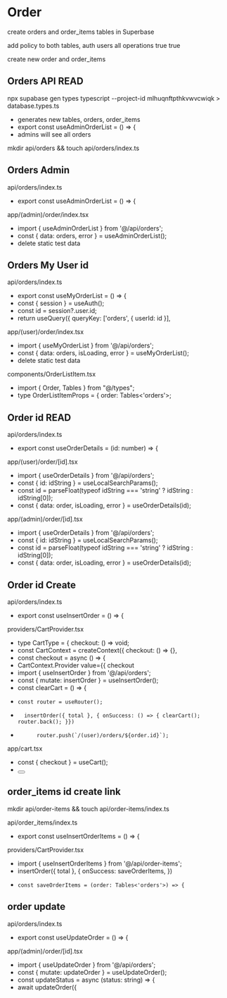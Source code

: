 # Order

create orders and order_items tables in Superbase

add policy to both tables, auth users all operations true true

create new order and order_items

## Orders API READ

npx supabase gen types typescript --project-id mlhuqnftpthkvwvcwiqk > database.types.ts
- generates new tables, orders, order_items
- export const useAdminOrderList = () => { 
- admins will see all orders

mkdir api/orders && touch api/orders/index.ts

## Orders Admin

api/orders/index.ts
- export const useAdminOrderList = () => {

app/(admin)/order/index.tsx
- import { useAdminOrderList } from '@/api/orders';
- const { data: orders, error } = useAdminOrderList();
- delete static test data

## Orders My User id

api/orders/index.ts
- export const useMyOrderList = () => {
- const { session } = useAuth();
- const id = session?.user.id;
- return useQuery({ queryKey: ['orders', { userId: id }],

app/(user)/order/index.tsx
- import { useMyOrderList } from '@/api/orders';
- const { data: orders, isLoading, error } = useMyOrderList();
- delete static test data

components/OrderListItem.tsx
- import { Order, Tables } from "@/types";
- type OrderListItemProps = { order: Tables<'orders'>;

## Order id READ

api/orders/index.ts
- export const useOrderDetails = (id: number) => {

app/(user)/order/[id].tsx
- import { useOrderDetails } from '@/api/orders';
- const { id: idString } = useLocalSearchParams();
- const id = parseFloat(typeof idString === 'string' ? idString : idString[0]);
- const { data: order, isLoading, error } = useOrderDetails(id);

app/(admin)/order/[id].tsx
- import { useOrderDetails } from '@/api/orders';
- const { id: idString } = useLocalSearchParams();
- const id = parseFloat(typeof idString === 'string' ? idString : idString[0]);
- const { data: order, isLoading, error } = useOrderDetails(id);

## Order id Create
 
api/orders/index.ts
- export const useInsertOrder = () => {

providers/CartProvider.tsx
- type CartType =  {     checkout: () => void;
- const CartContext = createContext<CartType>({     checkout: () => {},
- const checkout = async () => {
- CartContext.Provider value={{ checkout
- import { useInsertOrder } from '@/api/orders';
-   const { mutate: insertOrder } = useInsertOrder();
-    const clearCart = () => {
-     const router = useRouter();
-       insertOrder({ total }, { onSuccess: () => { clearCart(); router.back(); }})
-           router.push(`/(user)/orders/${order.id}`);

app/cart.tsx
- const { checkout } = useCart();
- <Button onPress={checkout} text="Checkout" />

## order_items id create link

mkdir api/order-items && touch api/order-items/index.ts

api/order_items/index.ts
- export const useInsertOrderItems = () => {

providers/CartProvider.tsx
- import { useInsertOrderItems } from '@/api/order-items';
- insertOrder({ total },  { onSuccess: saveOrderItems, })
-     const saveOrderItems = (order: Tables<'orders'>) => {

## order update

api/orders/index.ts
- export const useUpdateOrder = () => {

app/(admin)/order/[id].tsx
- import { useUpdateOrder } from '@/api/orders';
- const { mutate: updateOrder } = useUpdateOrder();
- const updateStatus = async (status: string) => {
- await updateOrder({